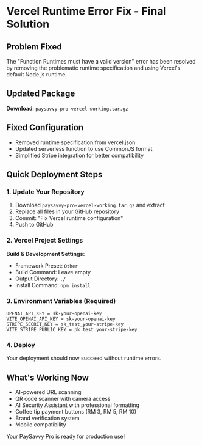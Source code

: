 # Vercel Runtime Error Fix - Final Solution

## Problem Fixed
The "Function Runtimes must have a valid version" error has been resolved by removing the problematic runtime specification and using Vercel's default Node.js runtime.

## Updated Package
**Download**: `paysavvy-pro-vercel-working.tar.gz`

## Fixed Configuration
- Removed runtime specification from vercel.json
- Updated serverless function to use CommonJS format
- Simplified Stripe integration for better compatibility

## Quick Deployment Steps

### 1. Update Your Repository
1. Download `paysavvy-pro-vercel-working.tar.gz` and extract
2. Replace all files in your GitHub repository
3. Commit: "Fix Vercel runtime configuration"
4. Push to GitHub

### 2. Vercel Project Settings
**Build & Development Settings:**
- Framework Preset: `Other`
- Build Command: Leave empty
- Output Directory: `./`
- Install Command: `npm install`

### 3. Environment Variables (Required)
```
OPENAI_API_KEY = sk-your-openai-key
VITE_OPENAI_API_KEY = sk-your-openai-key
STRIPE_SECRET_KEY = sk_test_your-stripe-key
VITE_STRIPE_PUBLIC_KEY = pk_test_your-stripe-key
```

### 4. Deploy
Your deployment should now succeed without runtime errors.

## What's Working Now
- AI-powered URL scanning
- QR code scanner with camera access
- AI Security Assistant with professional formatting
- Coffee tip payment buttons (RM 3, RM 5, RM 10)
- Brand verification system
- Mobile compatibility

Your PaySavvy Pro is ready for production use!